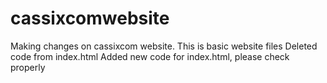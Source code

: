 # cassixcomwebsite
Making changes on cassixcom website.
This is basic website files
Deleted code from index.html
Added new code for index.html, please check properly
